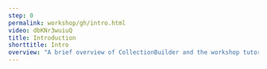 ```yaml
---
step: 0
permalink: workshop/gh/intro.html
video: dbKNr3wuiuQ
title: Introduction
shorttitle: Intro
overview: "A brief overview of CollectionBuilder and the workshop tutorials (<a href='https://osf.io/qwru7/' target='_blank' rel='noopener'>Slides</a>)."
---
```

 